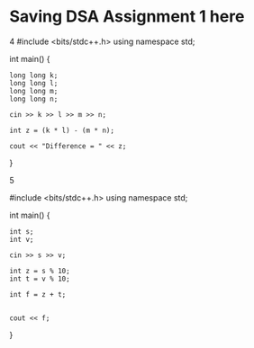 # Saving DSA Assignment 1 here 

4
#include <bits/stdc++.h>
using namespace std;

int main() {
	
	long long k;
	long long l;
	long long m;
	long long n; 
	
	cin >> k >> l >> m >> n;
	
	int z = (k * l) - (m * n);
	
	cout << "Difference = " << z;
} 

5

#include <bits/stdc++.h>
using namespace std;

int main() {
	
	int s;
	int v;
	
	cin >> s >> v;
	
	int z = s % 10;
	int t = v % 10;
	
	int f = z + t;
	
	
	cout << f;
	
	
} 
